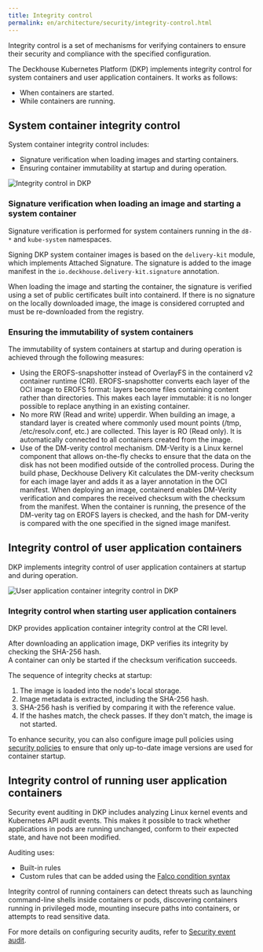 ```yaml
---
title: Integrity control
permalink: en/architecture/security/integrity-control.html
---
```


Integrity control is a set of mechanisms for verifying containers to ensure their security
and compliance with the specified configuration.

The Deckhouse Kubernetes Platform (DKP) implements integrity control for system containers and user application containers. It works as follows:

- When containers are started.
- While containers are running.

## System container integrity control

System container integrity control includes:

- Signature verification when loading images and starting containers.
- Ensuring container immutability at startup and during operation.

![Integrity control in DKP](../../images/architecture/security/integrity-control-system-applications-en.png)

### Signature verification when loading an image and starting a system container

Signature verification is performed for system containers running in the `d8-*` and `kube-system` namespaces.

Signing DKP system container images is based on the `delivery-kit` module, which implements Attached Signature. The signature is added to the image manifest in the `io.deckhouse.delivery-kit.signature` annotation.

When loading the image and starting the container, the signature is verified using a set of public certificates built into containerd. If there is no signature on the locally downloaded image, the image is considered corrupted and must be re-downloaded from the registry.

### Ensuring the immutability of system containers

The immutability of system containers at startup and during operation is achieved through the following measures:

- Using the EROFS-snapshotter instead of OverlayFS in the containerd v2 container runtime (CRI). EROFS-snapshotter converts each layer of the OCI image to EROFS format: layers become files containing content rather than directories. This makes each layer immutable: it is no longer possible to replace anything in an existing container.
- No more RW (Read and write) upperdir. When building an image, a standard layer is created where commonly used mount points (/tmp, /etc/resolv.conf, etc.) are collected. This layer is RO (Read only). It is automatically connected to all containers created from the image.
- Use of the DM-verity control mechanism. DM-Verity is a Linux kernel component that allows on-the-fly checks to ensure that the data on the disk has not been modified outside of the controlled process. During the build phase, Deckhouse Delivery Kit calculates the DM-verity checksum for each image layer and adds it as a layer annotation in the OCI manifest.
When deploying an image, containerd enables DM-Verity verification and compares the received checksum with the checksum from the manifest. When the container is running, the presence of the DM-verity tag on EROFS layers is checked, and the hash for DM-verity is compared with the one specified in the signed image manifest.

## Integrity control of user application containers

DKP implements integrity control of user application containers at startup and during operation.

![User application container integrity control in DKP](../../images/architecture/security/integrity-control-user-applications-en.png)

### Integrity control when starting user application containers

DKP provides application container integrity control at the CRI level.

After downloading an application image, DKP verifies its integrity by checking the SHA-256 hash.  
A container can only be started if the checksum verification succeeds.

The sequence of integrity checks at startup:

1. The image is loaded into the node's local storage.
1. Image metadata is extracted, including the SHA-256 hash.
1. SHA-256 hash is verified by comparing it with the reference value.
1. If the hashes match, the check passes. If they don't match, the image is not started.

To enhance security, you can also configure image pull policies
using [security policies](../../admin/configuration/security/policies.html) to ensure
that only up-to-date image versions are used for container startup.

## Integrity control of running user application containers

Security event auditing in DKP includes analyzing Linux kernel events and Kubernetes API audit events.
This makes it possible to track whether applications in pods are running unchanged, conform to their expected state,
and have not been modified.

Auditing uses:

- Built-in rules
- Custom rules that can be added using the [Falco condition syntax](https://falco.org/docs/concepts/rules/conditions/)

Integrity control of running containers can detect threats such as launching command-line shells inside containers or pods,
discovering containers running in privileged mode, mounting insecure paths into containers, or attempts to read sensitive data.

For more details on configuring security audits, refer to [Security event audit](../../admin/configuration/security/events/runtime-audit.html).
